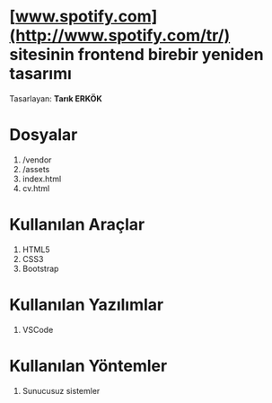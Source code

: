 # [www.spotify.com](http://www.spotify.com/tr/)  sitesinin frontend birebir yeniden tasarımı





Tasarlayan:  **Tarık ERKÖK**  

# Dosyalar

1.  /vendor
2.  /assets
3.  index.html
4. cv.html

# Kullanılan Araçlar

1.  HTML5
2.  CSS3
3.  Bootstrap


# Kullanılan Yazılımlar

1.  VSCode


# Kullanılan Yöntemler

1.  Sunucusuz sistemler
